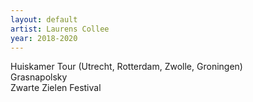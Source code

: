 ```yaml
---
layout: default
artist: Laurens Collee
year: 2018-2020
---
```

Huiskamer Tour (Utrecht, Rotterdam, Zwolle, Groningen)  
Grasnapolsky  
Zwarte Zielen Festival